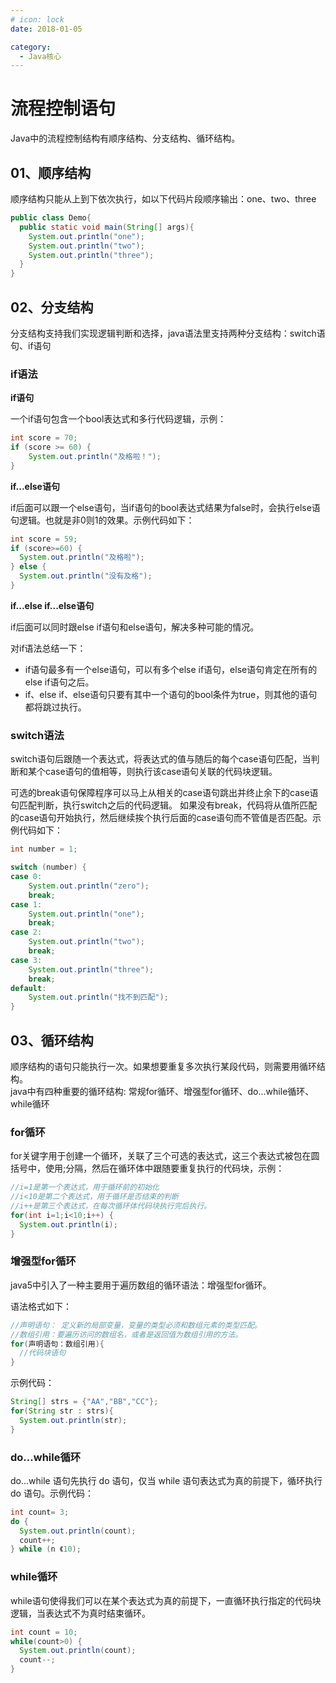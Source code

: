 ```yaml
---
# icon: lock
date: 2018-01-05

category:
  - Java核心
---
```


# 流程控制语句

Java中的流程控制结构有顺序结构、分支结构、循环结构。

## 01、顺序结构
顺序结构只能从上到下依次执行，如以下代码片段顺序输出：one、two、three
```java
public class Demo{
  public static void main(String[] args){
    System.out.println("one");
    System.out.println("two");
    System.out.println("three");
  }
}
```

## 02、分支结构
分支结构支持我们实现逻辑判断和选择，java语法里支持两种分支结构：switch语句、if语句
### if语法
**if语句**  

一个if语句包含一个bool表达式和多行代码逻辑，示例：
```java
int score = 70;
if (score >= 60) {
    System.out.println("及格啦！");
}
```
**if...else语句**  

if后面可以跟一个else语句，当if语句的bool表达式结果为false时，会执行else语句逻辑。也就是非0则1的效果。示例代码如下：
```java
int score = 59;
if (score>=60) {
  System.out.println("及格啦");
} else {
  System.out.println("没有及格");
}
```

**if...else if...else语句**  

if后面可以同时跟else if语句和else语句，解决多种可能的情况。

对if语法总结一下：
- if语句最多有一个else语句，可以有多个else if语句，else语句肯定在所有的else if语句之后。
- if、else if、else语句只要有其中一个语句的bool条件为true，则其他的语句都将跳过执行。


### switch语法
switch语句后跟随一个表达式，将表达式的值与随后的每个case语句匹配，当判断和某个case语句的值相等，则执行该case语句关联的代码块逻辑。<br/>

可选的break语句保障程序可以马上从相关的case语句跳出并终止余下的case语句匹配判断，执行switch之后的代码逻辑。
如果没有break，代码将从值所匹配的case语句开始执行，然后继续挨个执行后面的case语句而不管值是否匹配。示例代码如下：

```java
int number = 1;

switch (number) {
case 0:
	System.out.println("zero");
	break;
case 1:
	System.out.println("one");
	break;
case 2:
	System.out.println("two");
	break;
case 3:
	System.out.println("three");
	break;
default:
	System.out.println("找不到匹配");
}
```



## 03、循环结构
顺序结构的语句只能执行一次。如果想要重复多次执行某段代码，则需要用循环结构。<br/>
java中有四种重要的循环结构: 常规for循环、增强型for循环、do...while循环、while循环

### for循环 

for关键字用于创建一个循环，关联了三个可选的表达式，这三个表达式被包在圆括号中，使用;分隔，然后在循环体中跟随要重复执行的代码块，示例：
```java
//i=1是第一个表达式，用于循环前的初始化
//i<10是第二个表达式，用于循环是否结束的判断
//i++是第三个表达式，在每次循环体代码块执行完后执行。
for(int i=1;i<10;i++) {
  System.out.println(i);
}
```

### 增强型for循环 
java5中引入了一种主要用于遍历数组的循环语法：增强型for循环。

语法格式如下：
```java
//声明语句： 定义新的局部变量，变量的类型必须和数组元素的类型匹配。
//数组引用：要遍历访问的数组名，或者是返回值为数组引用的方法。
for(声明语句：数组引用){
  //代码块语句
}
```
示例代码：
```java
String[] strs = {"AA","BB","CC"};
for(String str : strs){
  System.out.println(str);
}
```

### do...while循环 
do...while 语句先执行 do 语句，仅当 while 语句表达式为真的前提下，循环执行 do 语句。示例代码：
```java
int count= 3;
do {
  System.out.println(count);
  count++;
} while (n 《10);
```

### while循环
while语句使得我们可以在某个表达式为真的前提下，一直循环执行指定的代码块逻辑，当表达式不为真时结束循环。
```java
int count = 10;
while(count>0) {
  System.out.println(count);
  count--;
}
```